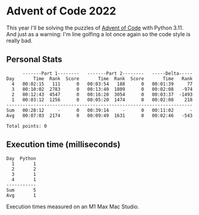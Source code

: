 # Advent of Code 2022

This year I'll be solving the puzzles of [Advent of Code](https://adventofcode.com/2022) with Python 3.11.  
And just as a warning: I'm line golfing a lot once again so the code style is really bad.  

## Personal Stats
```
      -------Part 1--------   -------Part 2--------   -----Delta-----
Day       Time  Rank  Score       Time  Rank  Score       Time   Rank
  4   00:02:15   111      0   00:03:54   188      0   00:01:39     77
  3   00:10:02  2783      0   00:13:40  1809      0   00:02:08   -974
  2   00:12:43  4547      0   00:16:20  3054      0   00:03:37  -1493
  1   00:03:12  1256      0   00:05:20  1474      0   00:02:08    218
---------------------------------------------------------------------
Sum   00:28:12     -      0   00:39:14     -      0   00:11:02      -
Avg   00:07:03  2174      0   00:09:49  1631      0   00:02:46   -543

Total points: 0
```

## Execution time (milliseconds)
```
Day  Python
  1       1
  2       2
  3       1
  4       1
-----------
Sum       5
Avg       1
```

Execution times measured on an M1 Max Mac Studio.

